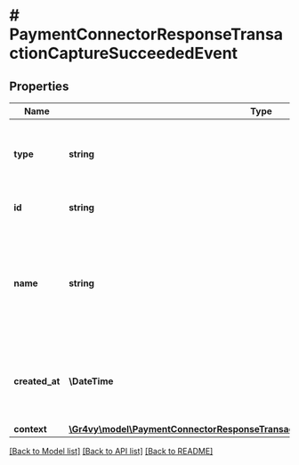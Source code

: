 # # PaymentConnectorResponseTransactionCaptureSucceededEvent

## Properties

Name | Type | Description | Notes
------------ | ------------- | ------------- | -------------
**type** | **string** | The type of this resource. Is always &#x60;transaction-event&#x60;. | [optional]
**id** | **string** | The unique identifier for this event. | [optional]
**name** | **string** | The name of this resource. Is always &#x60;payment-connector-response-transaction-capture-succeeded&#x60;. | [optional]
**created_at** | **\DateTime** | The date and time when this transaction was created in our system. | [optional]
**context** | [**\Gr4vy\model\PaymentConnectorResponseTransactionCaptureSucceededEventContext**](PaymentConnectorResponseTransactionCaptureSucceededEventContext.md) |  | [optional]

[[Back to Model list]](../../README.md#models) [[Back to API list]](../../README.md#endpoints) [[Back to README]](../../README.md)
